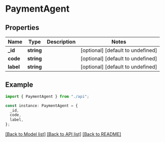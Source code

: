 # PaymentAgent

## Properties

| Name      | Type       | Description | Notes                             |
| --------- | ---------- | ----------- | --------------------------------- |
| **\_id**  | **string** |             | [optional] [default to undefined] |
| **code**  | **string** |             | [optional] [default to undefined] |
| **label** | **string** |             | [optional] [default to undefined] |

## Example

```typescript
import { PaymentAgent } from "./api";

const instance: PaymentAgent = {
  _id,
  code,
  label,
};
```

[[Back to Model list]](../README.md#documentation-for-models) [[Back to API list]](../README.md#documentation-for-api-endpoints) [[Back to README]](../README.md)
